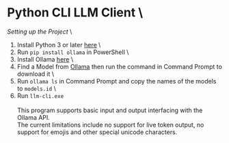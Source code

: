 # Python CLI LLM Client \

*Setting up the Project* \
1. Install Python 3 or later [here](https://www.python.org/downloads/) \
2. Run ```pip install ollama``` in PowerShell \
3. Install Ollama [here](https://ollama.com/download) \
4. Find a Model from [Ollama](https://ollama.com/search) then run the command in Command Prompt to download it \ 
5. Run ```ollama ls``` in Command Prompt and copy the names of the models to ```models.id``` \
6. Run ```llm-cli.exe``` \
\
This program supports basic input and output interfacing with the Ollama API. \
The current limitations include no support for live token output, no support for emojis and other special unicode characters.